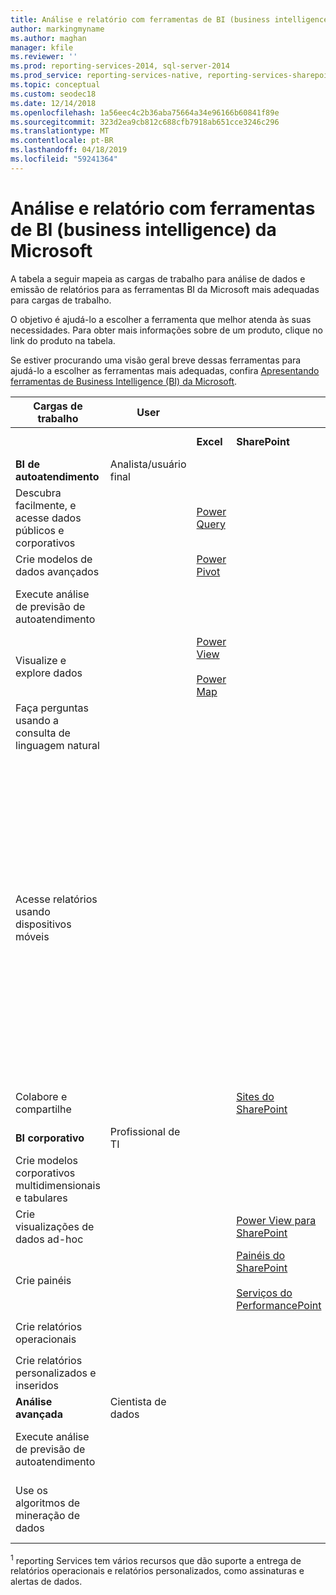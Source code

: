 ```yaml
---
title: Análise e relatório com ferramentas de BI (business intelligence) da Microsoft
author: markingmyname
ms.author: maghan
manager: kfile
ms.reviewer: ''
ms.prod: reporting-services-2014, sql-server-2014
ms.prod_service: reporting-services-native, reporting-services-sharepoint
ms.topic: conceptual
ms.custom: seodec18
ms.date: 12/14/2018
ms.openlocfilehash: 1a56eec4c2b36aba75664a34e96166b60841f89e
ms.sourcegitcommit: 323d2ea9cb812c688cfb7918ab651cce3246c296
ms.translationtype: MT
ms.contentlocale: pt-BR
ms.lasthandoff: 04/18/2019
ms.locfileid: "59241364"
---
```

# <a name="analysis-and-reporting-with-microsoft-business-intelligence-bi-tools"></a>Análise e relatório com ferramentas de BI (business intelligence) da Microsoft

  A tabela a seguir mapeia as cargas de trabalho para análise de dados e emissão de relatórios para as ferramentas BI da Microsoft mais adequadas para cargas de trabalho.  
  
 O objetivo é ajudá-lo a escolher a ferramenta que melhor atenda às suas necessidades. Para obter mais informações sobre de um produto, clique no link do produto na tabela.  
  
 Se estiver procurando uma visão geral breve dessas ferramentas para ajudá-lo a escolher as ferramentas mais adequadas, confira [Apresentando ferramentas de Business Intelligence (BI) da Microsoft](https://www.digitalvidya.com/blog/introduction-to-microsoft-power-bi/).  
  
|Cargas de trabalho|User|||Ferramentas de BI|||  
|---------------|----------|-|-|--------------|-|-|  
|||**Excel**|**SharePoint**|**SharePoint Online**|**Power BI**|**SQL Server**|  
|**BI de autoatendimento**|Analista/usuário final||||||  
|Descubra facilmente, e acesse dados públicos e corporativos||[Power Query](https://go.microsoft.com/fwlink/p/?LinkId=391845)||[Catálogo de Dados do Azure](https://azure.microsoft.com/services/data-catalog/)<br /><br />||  
|Crie modelos de dados avançados||[Power Pivot](https://support.office.com/article/power-pivot-overview-and-learning-f9001958-7901-4caa-ad80-028a6d2432ed?ui=en-US&rs=en-US&ad=US)|||[Power BI Desktop](https://powerbi.microsoft.com/documentation/powerbi-desktop-get-the-desktop/)||  
|Execute análise de previsão de autoatendimento||||||[Data Mining Add-Ins para Excel](../analysis-services/data-mining-client-for-excel-sql-server-data-mining-add-ins.md)|  
|Visualize e explore dados||[Power View](https://go.microsoft.com/fwlink/p/?LinkId=391847)<br /><br /> [Power Map](https://go.microsoft.com/fwlink/p/?LinkId=391848)|||||  
|Faça perguntas usando a consulta de linguagem natural|||||[P & R](https://docs.microsoft.com/power-bi/consumer/end-user-q-and-a)||  
|Acesse relatórios usando dispositivos móveis||||[HTML 5 (dá suporte à visualização de arquivos <10 MB)](https://go.microsoft.com/fwlink/p/?LinkId=391853)|[HTML 5 (dá suporte à visualização de <250 MB)](https://go.microsoft.com/fwlink/p/?LinkId=391854)<br /><br /> [Aplicativo móvel do Power BI em dispositivos iOS](https://docs.microsoft.com/power-bi/consumer/mobile/mobile-iphone-app-get-started)<br /><br /> [Aplicativo móvel do Power BI em dispositivos Android](https://docs.microsoft.com/power-bi/consumer/mobile/mobile-android-app-get-started) <br /><br />[Aplicativo móvel do Power BI para Windows 10](https://docs.microsoft.com/power-bi/consumer/mobile/mobile-windows-10-phone-app-get-started)||  
|Colabore e compartilhe|||[Sites do SharePoint](https://go.microsoft.com/fwlink/p/?LinkId=391849)|[Sites da equipe do SharePoint](https://go.microsoft.com/fwlink/p/?LinkId=391850)|[Sites do Power BI](https://docs.microsoft.com/power-bi/service-how-to-collaborate-distribute-dashboards-reports)||  
|**BI corporativo**|Profissional de TI||||||  
|Crie modelos corporativos multidimensionais e tabulares||||||[Analysis Services](../analysis-services/analysis-services.md)|  
|Crie visualizações de dados ad-hoc|||[Power View para SharePoint](https://go.microsoft.com/fwlink/p/?LinkId=391858)||||  
|Crie painéis|||[Painéis do SharePoint](https://go.microsoft.com/fwlink/p/?LinkId=391859)<br /><br /> [Serviços do PerformancePoint](https://technet.microsoft.com/library/ee424392.aspx)||||  
|Crie relatórios operacionais||||||<sup>1</sup> [reporting Services](create-deploy-and-manage-mobile-and-paginated-reports.md)|  
|Crie relatórios personalizados e inseridos||||||<sup>1</sup> [reporting Services](create-deploy-and-manage-mobile-and-paginated-reports.md)|  
|**Análise avançada**|Cientista de dados||||||  
|Execute análise de previsão de autoatendimento||||||[Data Mining Add-Ins para Excel](https://msdn.microsoft.com/library/dn282385\(v=sql.120\).aspx)|  
|Use os algoritmos de mineração de dados||||||[Mineração de dados no Analysis Services](https://technet.microsoft.com/library/bb510516\(v=sql.120\).aspx)|  
  
 <sup>1</sup> reporting Services tem vários recursos que dão suporte a entrega de relatórios operacionais e relatórios personalizados, como assinaturas e alertas de dados.